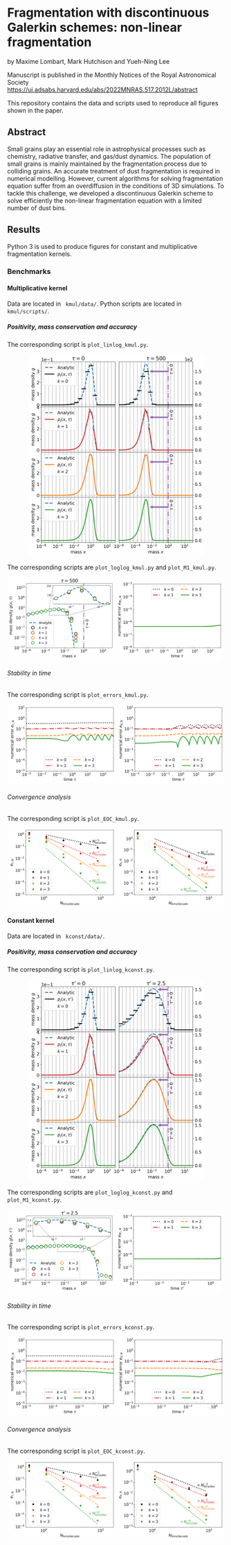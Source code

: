 # Fragmentation with discontinuous Galerkin schemes: non-linear fragmentation
by Maxime Lombart, Mark Hutchison and Yueh-Ning Lee

Manuscript is published in the Monthly Notices of the Royal Astronomical Society  <br />
https://ui.adsabs.harvard.edu/abs/2022MNRAS.517.2012L/abstract

This repository contains the data and scripts used to reproduce all figures shown in the paper.

## Abstract
Small grains play an essential role in astrophysical processes such as chemistry, radiative transfer, and gas/dust dynamics. The population of small grains is mainly maintained by the fragmentation process due to colliding grains. An accurate treatment of dust fragmentation is required in numerical modelling. However, current algorithms for solving fragmentation equation suffer from an overdiffusion in the conditions of 3D simulations. To tackle this challenge, we developed a discontinuous Galerkin scheme to solve efficiently the non-linear fragmentation equation with a limited number of dust bins.

## Results
Python 3 is used to produce figures for constant and multiplicative fragmentation kernels.

### Benchmarks
#### Multiplicative kernel
Data are located in ``` kmul/data/```.
Python scripts are located in ``` kmul/scripts/```.

##### Positivity, mass conservation and accuracy
The corresponding script is ``` plot_linlog_kmul.py ```.

<p align="middle">
   <img src="./kmul/plots/kmul_linlog.png" width="80%">
</p>

The corresponding scripts are ``` plot_loglog_kmul.py ``` and ``` plot_M1_kmul.py ```.
<div class="row">
   <img src="./kmul/plots/kmul_loglog.png" width="49%">
   <img src="./kmul/plots/abserrM1_kmul.png" width="49%">
</div>

###### Stability in time
The corresponding script is ``` plot_errors_kmul.py ```.

<p align="middle">
   <img src="./kmul/plots/errL1_cont_kmul.png" width="49%" />
   <img src="./kmul/plots/errL1_dis_kmul.png" width="49%" />
</p>

###### Convergence analysis
The corresponding script is ``` plot_EOC_kmul.py ```. 
<p align="middle">
   <img src="./kmul/plots/EOCL1cont_kmul.png" width="49%"/>
   <img src="./kmul/plots/EOCL1dis_kmul.png" width="49%"/>
</p>


#### Constant kernel
Data are located in ``` kconst/data/```.

##### Positivity, mass conservation and accuracy
The corresponding script is ``` plot_linlog_kconst.py ```.

<p align="middle">
   <img src="./kconst/plots/kconst_linlog.png" width="80%">
</p>

The corresponding scripts are ``` plot_loglog_kconst.py ``` and ``` plot_M1_kconst.py ```.
<div class="row">
   <img src="./kconst/plots/kconst_loglog.png" width="49%">
   <img src="./kconst/plots/abserrM1_kconst.png" width="49%">
</div>

###### Stability in time
The corresponding script is ``` plot_errors_kconst.py ```.

<p align="middle">
   <img src="./kconst/plots/errL1_cont_kconst.png" width="49%" />
   <img src="./kconst/plots/errL1_dis_kconst.png" width="49%" />
</p>

###### Convergence analysis
The corresponding script is ``` plot_EOC_kconst.py ```. 
<p align="middle">
   <img src="./kconst/plots/EOCL1cont_kconst.png" width="49%"/>
   <img src="./kconst/plots/EOCL1dis_kconst.png" width="49%"/>
</p>


   

